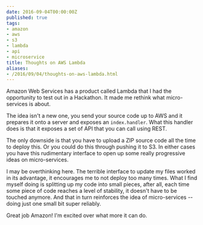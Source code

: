 ```yaml
---
date: 2016-09-04T00:00:00Z
published: true
tags:
- amazon
- aws
- s3
- lambda
- api
- microservice
title: Thoughts on AWS Lambda
aliases:
- /2016/09/04/thoughts-on-aws-lambda.html
---
```


Amazon Web Services has a product called Lambda that I had the opportunity to test out in a Hackathon. It made me rethink what micro-services is about.

The idea isn't a new one, you send your source code up to AWS and it prepares it onto a server and exposes an `index.handler`. What this handler does is that it exposes a set of API that you can call using REST.

The only downside is that you have to upload a ZIP source code all the time to deploy this. Or you could do this through pushing it to S3. In either cases you have this rudimentary interface to open up some really progressive ideas on micro-services.

I may be overthinking here. The terrible interface to update my files worked in its advantage, it encourages me to not deploy too many times. What I find myself doing is splitting up my code into small pieces, after all, each time some piece of code reaches a level of stability, it doesn't have to be touched anymore. And that in turn reinforces the idea of micro-services -- doing just one small bit super reliably.

Great job Amazon! I'm excited over what more it can do.
